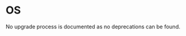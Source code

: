 <!-- NOTE: THIS FILE IS AUTOGENERATED. DO NOT EDIT BY HAND. -->
<!-- see templates/registry/markdown/attribute_namespace.md.j2 -->

# OS

No upgrade process is documented as no deprecations can be found.

